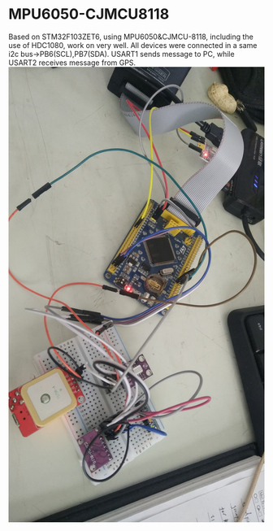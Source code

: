 # MPU6050-CJMCU8118
Based on STM32F103ZET6, using MPU6050&CJMCU-8118, including the use of HDC1080, work on very well.
All devices were connected in a same i2c bus->PB6(SCL),PB7(SDA). USART1 sends message to PC, while USART2 receives message from GPS.
![Image text](https://github.com/thomas-smith123/yandiansai-MPU6050-CJMCU8118/blob/master/picture/p1.jpg)
